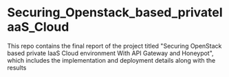 # Securing_Openstack_based_privateIaaS_Cloud

This repo contains the final report of the project titled "Securing OpenStack based private IaaS Cloud environment With API Gateway and Honeypot", which includes the implementation and deployment details along with the results 

